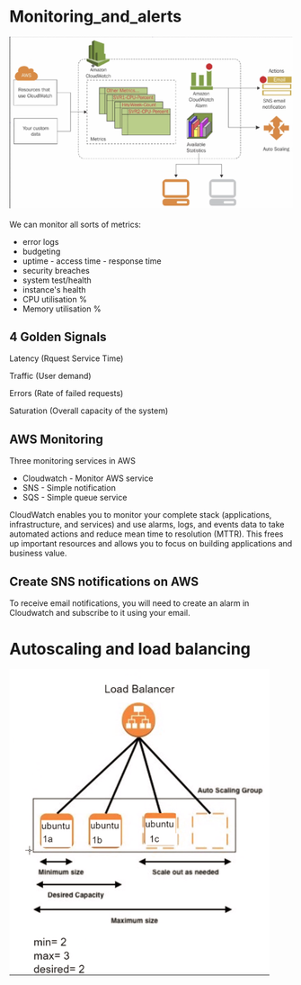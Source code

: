 # Monitoring_and_alerts

![aws_diagram.png](/aws_diagram.png)
<br></br>
We can monitor all sorts of metrics:
- error logs
- budgeting
- uptime - access time - response time
- security breaches
- system test/health
- instance's health
- CPU utilisation %
- Memory utilisation %

## 4 Golden Signals

Latency (Rquest Service Time)

Traffic (User demand)

Errors (Rate of failed requests)

Saturation (Overall capacity of the system)

## AWS Monitoring

Three monitoring services in AWS
- Cloudwatch - Monitor AWS service
- SNS - Simple notification
- SQS - Simple queue service

CloudWatch enables you to monitor your complete stack (applications, infrastructure, and services) and use alarms, logs, and events data to take automated actions and reduce mean time to resolution (MTTR). This frees up important resources and allows you to focus on building applications and business value.

## Create SNS notifications on AWS
To receive email notifications, you will need to create an alarm in Cloudwatch and subscribe to it using your email.

# Autoscaling and load balancing 
![lb.png](/lb.png)
